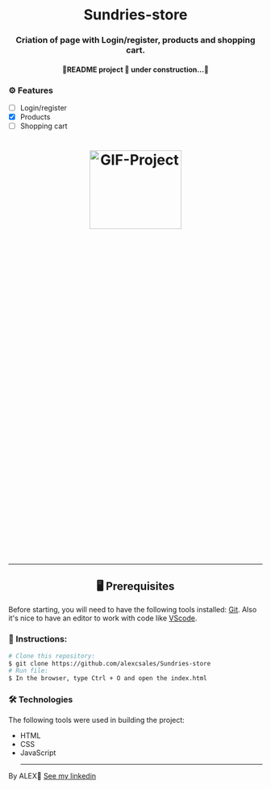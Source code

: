 <h1 align='center'>Sundries-store</h1>

<h3 align='center'> Criation of page with Login/register, products and shopping cart.</h3>

<h4 align='center'>🚧README project 🚀 under construction...🚧</h4>
  
### ⚙ Features
- [ ] Login/register<br>
- [x] Products<br>
- [ ] Shopping cart<br>

<h1 align="center">
  <img height="20%" width="60%" alt="GIF-Project"  src=""/>
<h1/>
  <hr>
  
<h2 align='center'>🖥️ Prerequisites</h2>
  <p>Before starting, you will need to have the following tools installed: <a href='https://git-scm.com/downloads'>Git<a>. Also it's nice to have an editor to work with code like <a href='https://code.visualstudio.com/download'>VScode<a/>.</p>
    
 ### 📖 Instructions:
    
 ```bash
 # Clone this repository:
 $ git clone https://github.com/alexcsales/Sundries-store
 # Run file:
 $ In the browser, type Ctrl + O and open the index.html
 ```
    
 ### 🛠 Technologies
 The following tools were used in building the project:
   - HTML<br>
   - CSS<br>
 - JavaScript
    <hr>
    
  <p>By ALEX🤘 <a href='https://git-scm.com/downloads'>See my linkedin<a></p>
